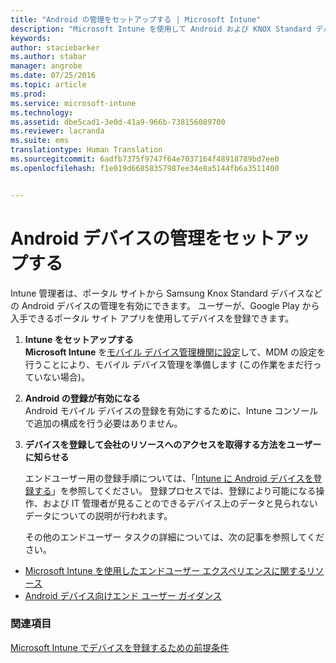 ```yaml
---
title: "Android の管理をセットアップする | Microsoft Intune"
description: "Microsoft Intune を使用して Android および KNOX Standard デバイスのモバイル デバイス管理 (MDM) を有効にします。"
keywords: 
author: staciebarker
ms.author: stabar
manager: angrobe
ms.date: 07/25/2016
ms.topic: article
ms.prod: 
ms.service: microsoft-intune
ms.technology: 
ms.assetid: dbe5cad1-3e0d-41a9-966b-738156089700
ms.reviewer: lacranda
ms.suite: ems
translationtype: Human Translation
ms.sourcegitcommit: 6adfb7375f9747f64e7037164f48918789bd7ee0
ms.openlocfilehash: f1e019d66858357987ee34e8a5144fb6a3511400


---
```


# <a name="set-up-android-device-management"></a>Android デバイスの管理をセットアップする
Intune 管理者は、ポータル サイトから Samsung Knox Standard デバイスなどの Android デバイスの管理を有効にできます。 ユーザーが、Google Play から入手できるポータル サイト アプリを使用してデバイスを登録できます。

1.  **Intune をセットアップする**<br>
    **Microsoft Intune** を[モバイル デバイス管理機関に設定](prerequisites-for-enrollment.md#step-2-set-mdm-authority)して、MDM の設定を行うことにより、モバイル デバイス管理を準備します (この作業をまだ行っていない場合)。

2.  **Android の登録が有効になる**<br>
    Android モバイル デバイスの登録を有効にするために、Intune コンソールで追加の構成を行う必要はありません。

3.  **デバイスを登録して会社のリソースへのアクセスを取得する方法をユーザーに知らせる**

    エンドユーザー用の登録手順については、「[Intune に Android デバイスを登録する](../enduser/enroll-your-device-in-intune-android.md)」を参照してください。 登録プロセスでは、登録により可能になる操作、および IT 管理者が見ることのできるデバイス上のデータと見られないデータについての説明が行われます。

    その他のエンドユーザー タスクの詳細については、次の記事を参照してください。
  - [Microsoft Intune を使用したエンドユーザー エクスペリエンスに関するリソース](what-to-tell-your-end-users-about-using-microsoft-intune.md)
  - [Android デバイス向けエンド ユーザー ガイダンス](../enduser/using-your-android-device-with-intune.md)

### <a name="see-also"></a>関連項目
[Microsoft Intune でデバイスを登録するための前提条件](prerequisites-for-enrollment.md)



<!--HONumber=Dec16_HO2-->



